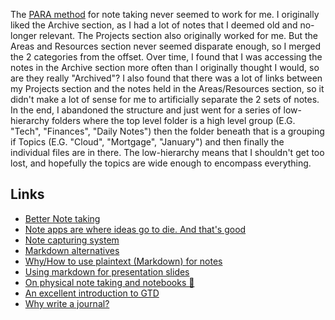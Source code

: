 The [PARA method](https://fortelabs.co/blog/para/) for note taking never seemed to work for me. I originally liked the Archive section, as I had a lot of notes that I deemed old and no-longer relevant. The Projects section also originally worked for me. But the Areas and Resources section never seemed disparate enough, so I merged the 2 categories from the offset. 
Over time, I found that I was accessing the notes in the Archive section more often than I originally thought I would, so are they really "Archived"? I also found that there was a lot of links between my Projects section and the notes held in the Areas/Resources section, so it didn't make a lot of sense for me to artificially separate the 2 sets of notes.
In the end, I abandoned the structure and just went for a series of low-hierarchy folders where the top level folder is a high level group (E.G. "Tech", "Finances", "Daily Notes") then the folder beneath that is a grouping if Topics (E.G. "Cloud", "Mortgage", "January") and then finally the individual files are in there. The low-hierarchy means that I shouldn't get too lost, and hopefully the topics are wide enough to encompass everything. 
## Links
- [Better Note taking](https://paulbutler.org/2022/what-does-it-mean-to-listen-on-a-port/)
- [Note apps are where ideas go to die. And that's good](https://reproof.app/blog/notes-apps-help-us-forget)
- [Note capturing system](https://ratfactor.com/notes)
- [Markdown alternatives](https://www.smashingmagazine.com/2022/02/thoughts-on-markdown/)
- [Why/How to use plaintext (Markdown) for notes](https://sive.rs/plaintext)
- [Using markdown for presentation slides](https://davidgarcia.dev/posts/creating-professional-slides-from-markdown-notes/) 
- [On physical note taking and notebooks 📔](https://tylercipriani.com/blog/2022/04/30/ive-used-all-the-notebooks/ )
- [An excellent introduction to GTD](https://hamberg.no/gtd) 
- [Why write a journal?](https://herman.bearblog.dev/why-i-journal/ )